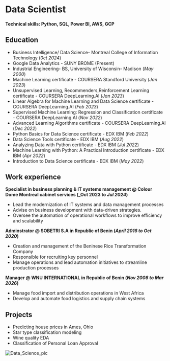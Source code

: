 # Data Scientist

#### Technical skills: Python, SQL, Power BI, AWS, GCP

## Education
  - Business Intelligence/ Data Science- Montreal College of Information Technology (_0ct 2024_)
  - Google Data Analytics - SUNY BROME (Present)
  - Industrial Engineering- BS, University of Wisconsin- Madison (_May 2000_)
  - Machine Learning certificate - COURSERA Standford University (_Jan 2023_)
  - Unsupervised Learning, Recommenders,Reinforcement Learning certificate - COURSERA DeepLearning.AI (_Jan 2023_)
  - Linear Algebra for Machine Learning and Data Science certificate - COURSERA DeepLearning.AI (_Feb 2023_)
  - Supervised Machine Learning: Regression and Classification certificate - COURSERA DeepLearning.AI (_Nov 2022_)
  - Advanced Learning Algorithms certificate - COURSERA DeepLearning.AI (_Dec 2022_)
  - Python Basics for Data Science certificate - EDX IBM (_Feb 2022_)
  - Data Science Tools certificate - EDX IBM (_Aug 2022_)
  - Analyzing Data with Python certificate - EDX IBM (_Jul 2022_)
  - Machine Learning with Python: A Practical Introduction certificate - EDX IBM (_Apr 2022_)
  - Introduction to Data Science certificate - EDX IBM (_May 2022_)

## Work experience 
**Specialist in business planning & IT systems management @ Colour Dome Montreal cabinet services (_Oct 2023 to _Jul 2024_)**
- Lead the modernization of IT systems and data management processes
- Advise on business development with data-driven strategies.
- Oversee the automation of operational workflows to improve efficiency and scalability

**Adminstrator @ SOBETRI S.A in Republic of Benin (_April 2016 to Oct 2020_)**
- Creation and management of the Beninese Rice Transformation Company
- Responsible for recruiting key personnel
- Manage operations and lead automation initiatives to streamline production processes

**Manager @ WNU INTERNATIONAL in Republic of Benin (_Nov 2008 to Mar 2026_)**
- Manage food import and distribution operations in West Africa
- Develop and automate food logistics and supply chain systems

## Projects 
- Predicting house prices in Ames, Ohio
- Star type classification modeling
- Wine quality EDA
- Classification of Personal Loan Approval

![Data_Science_pic](https://github.com/user-attachments/assets/7e1a0ed8-db9d-414a-9e3e-1419298c806a)



